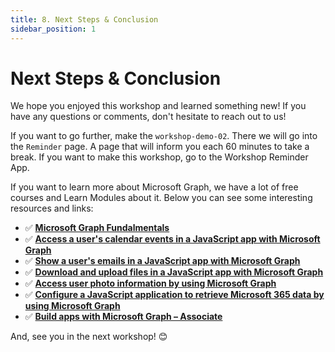 ```yaml
---
title: 8. Next Steps & Conclusion
sidebar_position: 1
---
```


# Next Steps & Conclusion

We hope you enjoyed this workshop and learned something new! If you have any questions or comments, don't hesitate to reach out to us!

If you want to go further, make the `workshop-demo-02`. There we will go into the `Reminder` page. A page that will inform you each 60 minutes to take a break. If you want to make this workshop, go to the Workshop Reminder App.

If you want to learn more about Microsoft Graph, we have a lot of free courses and Learn Modules about it. Below you can see some interesting resources and links:

- ✅ **[Microsoft Graph Fundalmentals](https://learn.microsoft.com/en-us/training/paths/m365-msgraph-fundamentals/)** 
- ✅ **[Access a user's calendar events in a JavaScript app with Microsoft Graph](https://learn.microsoft.com/en-us/training/modules/msgraph-access-user-events/)** 
- ✅ **[Show a user's emails in a JavaScript app with Microsoft Graph](https://learn.microsoft.com/en-us/training/modules/msgraph-show-user-emails/)** 
- ✅ **[Download and upload files in a JavaScript app with Microsoft Graph](https://learn.microsoft.com/en-us/training/modules/msgraph-manage-files/)** 
- ✅ **[Access user photo information by using Microsoft Graph](https://learn.microsoft.com/en-us/training/modules/msgraph-user-photo-information/)** 
- ✅ **[Configure a JavaScript application to retrieve Microsoft 365 data by using Microsoft Graph](https://learn.microsoft.com/en-us/training/modules/msgraph-javascript-app/)** 
- ✅ **[Build apps with Microsoft Graph – Associate](https://learn.microsoft.com/en-us/training/paths/m365-msgraph-associate/)**

And, see you in the next workshop! 😊




